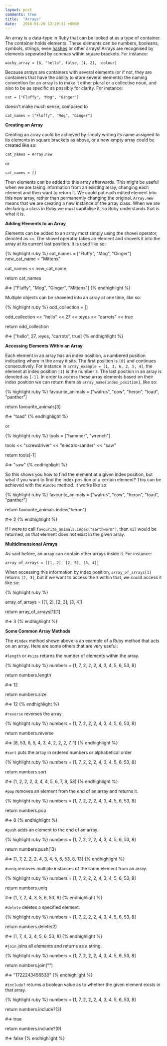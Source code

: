 ```yaml
---
layout: post
comments: true
title:  "Arrays"
date:   2016-01-20 12:29:31 +0000
---
```


An array is a data-type in Ruby that can be looked at as a type of container. The container holds elements. These elements can be numbers, booleans, symbols, strings, even [hashes][hashes-post] or other arrays! Arrays are recognised by elements seperated by commas within square brackets. For instance:

`wacky_array = [6, "hello", false, [1, 2], :colour]`

Because arrays are containers with several elements (or if not, they are containers that have the ability to store several elements) the naming convention for an array is to make it either plural or a collective noun, and also to be as specific as possibly for clarity. For instance:

`cat = ["Fluffy", "Mog", "Ginger"]`

doesn't make much sense, compared to

`cat_names = ["Fluffy", "Mog", "Ginger"]`


<strong> Creating an Array </strong>

Creating an array could be achieved by simply writing its name assigned to its elements in square brackets as above, or a new empty array could be created like so:

`cat_names = Array.new`

or 

`cat_names = []`

Then elements can be added to this array afterwards. This might be useful when we are taking information from an existing array, changing each element and then want to return it. We could put each edited element into this new array, rather than permanently changing the original. `Array.new` means that we are creating a new instance of the array class. When we are declaring a class in Ruby we must capitalise it, so Ruby understands that is what it is.

<strong> Adding Elements to an Array </strong>

Elements can be added to an array most simply using the shovel operator, denoted as `<<`. The shovel operator takes an element and shovels it into the array at its current last position. It is used like so:

{% highlight ruby %}
cat_names = ["Fluffy", "Mog", "Ginger"]
new_cat_name = "Mittens"

cat_names << new_cat_name

return cat_names

#=> ["Fluffy", "Mog", "Ginger", "Mittens"]
{% endhighlight %}

Multiple objects can be shoveled into an array at one time, like so:

{% highlight ruby %}
odd_collection = []

odd_collection << "hello" << 27 << :eyes << "carrots" << true

return odd_collection

#=> ["hello", 27, :eyes, "carrots", true]
{% endhighlight %}

<strong> Accessing Elements Within an Array </strong>

Each element in an array has an index position, a numbered position indicating where in the array it sits. The first position is `[0]` and continues consecutively. For instance in `array_example = [1, 3, 6, 2, 5, 4]`, the element at index position `[1]` is the number `3`. The last position in an array is denoted as `[-1]`. In order to access these array elements based on their index position we can return them as `array_name[index_position]`, like so:

{% highlight ruby %}
favourite_animals = ["walrus", "cow", "heron", "toad", "panther"]

return favourite_animals[3]

#=> "toad"
{% endhighlight %}

or

{% highlight ruby %}
tools = ["hammer", "wrench"]

tools << "screwdriver" << "electric-sander" << "saw"

return tools[-1]

#=> "saw"
{% endhighlight %}

So this shows you how to find the element at a given index position, but what if you want to find the index position of a certain element? This can be achieved with the `#index` method. It works like so:

{% highlight ruby %}
favourite_animals = ["walrus", "cow", "heron", "toad", "panther"]

return favourite_animals.index("heron")

#=> 2
{% endhighlight %}

If I were to call `favourite_animals.index("earthworm")`, then `nil` would be returned, as that element does not exist in the given array.

<strong> Multidimensional Arrays </strong>

As said before, an array can contain other arrays inside it. For instance:

`array_of_arrays = [[1, 2], [2, 3], [3, 4]]`

When accessing this information by index position, `array_of_arrays[1]` returns `[2, 3]`, but if we want to access the `3` within that, we could access it like so:

{% highlight ruby %}

array_of_arrays = [[1, 2], [2, 3], [3, 4]]

return array_of_arrays[1][1]

#=> 3
{% endhighlight %}

<strong> Some Common Array Methods </strong>

The `#index` method shown above is an example of a Ruby method that acts on an array. Here are some others that are very useful:

`#length` or `#size` returns the number of elements within the array.

{% highlight ruby %}
numbers = [1, 7, 2, 2, 2, 4, 3, 4, 5, 6, 53, 8]

return numbers.length

#=> 12

return numbers.size

#=> 12
{% endhighlight %}

`#reverse` reverses the array.

{% highlight ruby %}
numbers = [1, 7, 2, 2, 2, 4, 3, 4, 5, 6, 53, 8]

return numbers.reverse

#=> [8, 53, 6, 5, 4, 3, 4, 2, 2, 2, 7, 1]
{% endhighlight %}

`#sort` puts the array in ordered numbers or alphabetical order

{% highlight ruby %}
numbers = [1, 7, 2, 2, 2, 4, 3, 4, 5, 6, 53, 8]

return numbers.sort

#=> [1, 2, 2, 2, 3, 4, 4, 5, 6, 7, 8, 53]
{% endhighlight %}

`#pop` removes an element from the end of an array and returns it.

{% highlight ruby %}
numbers = [1, 7, 2, 2, 2, 4, 3, 4, 5, 6, 53, 8]

return numbers.pop

#=> 8
{% endhighlight %}

`#push` adds an element to the end of an array.

{% highlight ruby %}
numbers = [1, 7, 2, 2, 2, 4, 3, 4, 5, 6, 53, 8]

return numbers.push(13)

#=> [1, 7, 2, 2, 2, 4, 3, 4, 5, 6, 53, 8, 13]
{% endhighlight %}

`#uniq` removes multiple instances of the same element from an array.

{% highlight ruby %}
numbers = [1, 7, 2, 2, 2, 4, 3, 4, 5, 6, 53, 8]

return numbers.uniq

#=> [1, 7, 2, 4, 3, 5, 6, 53, 8]
{% endhighlight %}

`#delete` deletes a specified element.

{% highlight ruby %}
numbers = [1, 7, 2, 2, 2, 4, 3, 4, 5, 6, 53, 8]

return numbers.delete(2)

#=> [1, 7, 4, 3, 4, 5, 6, 53, 8]
{% endhighlight %}

`#join` joins all elements and returns as a string.

{% highlight ruby %}
numbers = [1, 7, 2, 2, 2, 4, 3, 4, 5, 6, 53, 8]

return numbers.join("")

#=> "1722243456538"
{% endhighlight %}

`#include?` returns a boolean value as to whether the given element exists in that array.

{% highlight ruby %}
numbers = [1, 7, 2, 2, 2, 4, 3, 4, 5, 6, 53, 8]

return numbers.include?(3)

#=> true

return numbers.include?(9)

#=> false
{% endhighlight %}




[hashes-post]: http://daisymolving.github.io/2016/01/22/hashes.html
